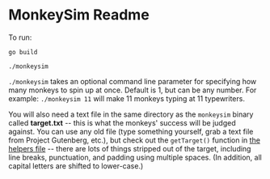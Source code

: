# MonkeySim Readme

To run:
```
go build

./monkeysim
```

`./monkeysim` takes an optional command line parameter for specifying how many monkeys to spin up at once. Default is 1, but can be any number. For example: `./monkeysim 11` will make 11 monkeys typing at 11 typewriters.

You will also need a text file in the same directory as the `monkeysim` binary called **target.txt** -- this is what the monkeys' success will be judged against. You can use any old file (type something yourself, grab a text file from Project Gutenberg, etc.), but check out the `getTarget()` function in [the helpers file](https://github.com/rabdill/monkeysim/blob/master/helpers.go) -- there are lots of things stripped out of the target, including line breaks, punctuation, and padding using multiple spaces. (In addition, all capital letters are shifted to lower-case.)
